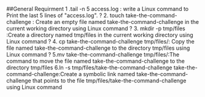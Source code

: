 ##General Requirment
1 .tail -n 5 access.log : write a Linux command to Print the last 5 lines of "access.log". ?
2. touch take-the-command-challenge : Create an empty file named take-the-command-challenge in the current working directory using Linux command ?
3. mkdir -p tmp/files :Create a directory named tmp/files in the current working directory using Linux command ?
4. cp take-the-command-challenge tmp/files/: Copy the file named take-the-command-challenge to the directory tmp/files using Linux command ?
5.mv take-the-command-challenge tmp/files/:The command to move the file named take-the-command-challenge to the directory tmp/files
6.ln -s tmp/files/take-the-command-challenge take-the-command-challenge:Create a symbolic link named take-the-command-challenge that points to the file tmp/files/take-the-command-challenge using Linux command 
